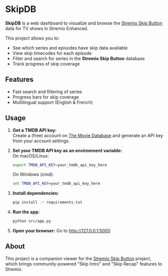 # SkipDB

**SkipDB** is a web dashboard to visualize and browse the [Stremio Skip Button](https://github.com/shugi12345/stremio-skip-button) data for TV shows in Stremio Enhanced.

This project allows you to:
- See which series and episodes have skip data available
- View skip timecodes for each episode
- Filter and search for series in the **Stremio Skip Button** database
- Track progress of skip coverage

## Features

- Fast search and filtering of series
- Progress bars for skip coverage
- Multilingual support (English & French)

## Usage

1. **Get a TMDB API key:**  
Create a (free) account on [The Movie Database](https://www.themoviedb.org/) and generate an API key from your account settings.

2. **Set your TMDB API key as an environment variable:**  
   On macOS/Linux:
   ```bash
   export TMDB_API_KEY=your_tmdb_api_key_here
   ```
   On Windows (cmd):
   ```cmd
   set TMDB_API_KEY=your_tmdb_api_key_here
   ```

3. **Install dependencies:**
   ```bash
   pip install -r requirements.txt
   ```
4. **Run the app:**
   ```bash
   python src/app.py
   ```
5. **Open your browser:**
Go to http://127.0.0.1:5000

## About
This project is a companion viewer for the [Stremio Skip Button](https://github.com/shugi12345/stremio-skip-button) project, which brings community-powered "Skip Intro" and "Skip Recap" features to Stremio.
